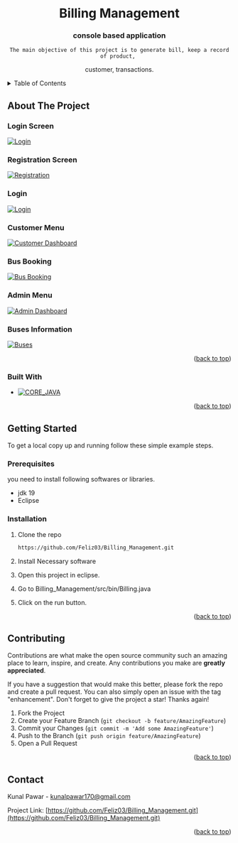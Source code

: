<a name="readme-top"></a>

<br />
<div align="center">
  <H1>Billing Management</H1>

<h3 align="center">console based application</h3>

  <p align="center">
    
    The main objective of this project is to generate bill, keep a record of product, 
customer, transactions.
  </p>
</div>



<!-- TABLE OF CONTENTS -->
<details>
  <summary>Table of Contents</summary>
  <ol>
    <li>
      <a href="#about-the-project">About The Project</a>
      <ul>
        <li><a href="#built-with">Built With</a></li>
      </ul>
    </li>
    <li>
      <a href="#getting-started">Getting Started</a>
      <ul>
        <li><a href="#prerequisites">Prerequisites</a></li>
        <li><a href="#installation">Installation</a></li>
      </ul>
    </li>
  </ol>
</details>



<!-- ABOUT THE PROJECT -->
## About The Project


### Login Screen
[![Login][login-screenshot]](https://raw.githubusercontent.com/ShreyaRamtirth/Bus_Booking/main/images/3.jpg)

### Registration Screen
[![Registration][registration-screenshot]](https://raw.githubusercontent.com/Feliz03/Billing_Management/main/Images/1st.png)

### Login
[![Login][login-screenshot]](https://raw.githubusercontent.com/ShreyaRamtirth/Bus_Booking/main/images/3.jpg)

### Customer Menu
[![Customer Dashboard][customer-dashboard-screenshot]](https://raw.githubusercontent.com/ShreyaRamtirth/Bus_Booking/main/images/4.jpg)

### Bus Booking
[![Bus Booking][busBooking-screenshot]](https://raw.githubusercontent.com/ShreyaRamtirth/Bus_Booking/main/images/5.jpg)

### Admin Menu
[![Admin Dashboard][admin-dashboard-screenshot]](https://raw.githubusercontent.com/ShreyaRamtirth/Bus_Booking/main/images/6.jpg)

### Buses Information
[![Buses][buses-screenshot]](https://raw.githubusercontent.com/ShreyaRamtirth/Bus_Booking/main/images/7.jpg)



<p align="right">(<a href="#readme-top">back to top</a>)</p>



### Built With

* [![CORE_JAVA][JAVA]][Java]

<p align="right">(<a href="#readme-top">back to top</a>)</p>



<!-- GETTING STARTED -->
## Getting Started

To get a local copy up and running follow these simple example steps.

### Prerequisites

you need to install following softwares or libraries.

* jdk 19
* Eclipse

### Installation

1. Clone the repo

   ```sh
   https://github.com/Feliz03/Billing_Management.git
   ```
2. Install Necessary software

3. Open this project in eclipse.

4. Go to Billing_Management/src/bin/Billing.java

5. Click on the run button.

<p align="right">(<a href="#readme-top">back to top</a>)</p>

<!-- CONTRIBUTING -->
## Contributing

Contributions are what make the open source community such an amazing place to learn, inspire, and create. Any contributions you make are **greatly appreciated**.

If you have a suggestion that would make this better, please fork the repo and create a pull request. You can also simply open an issue with the tag "enhancement".
Don't forget to give the project a star! Thanks again!

1. Fork the Project
2. Create your Feature Branch (`git checkout -b feature/AmazingFeature`)
3. Commit your Changes (`git commit -m 'Add some AmazingFeature'`)
4. Push to the Branch (`git push origin feature/AmazingFeature`)
5. Open a Pull Request

<p align="right">(<a href="#readme-top">back to top</a>)</p>


## Contact

Kunal Pawar - kunalpawar170@gmail.com

Project Link: [https://github.com/Feliz03/Billing_Management.git](https://github.com/Feliz03/Billing_Management.git)

<p align="right">(<a href="#readme-top">back to top</a>)</p>


<!-- MARKDOWN LINKS & IMAGES -->

[JAVA]: https://encrypted-tbn0.gstatic.com/images?q=tbn:ANd9GcTNx20PHLxKaDlz35mW_neWjCUoco_IqBYKRlNy6tM&s
[login-screenshot]: https://raw.githubusercontent.com/Feliz03/Billing_Management/main/Images/1st.png
[registration-screenshot]: https://raw.githubusercontent.com/Feliz03/Billing_Management/main/Images/2nd.png
[login-screenshot]: https://raw.githubusercontent.com/Feliz03/Billing_Management/main/Images/3.png
[customer-dashboard-screenshot]: https://raw.githubusercontent.com/Feliz03/Billing_Management/main/Images/4.png
[busBooking-screenshot]: https://github.com/Feliz03/Billing_Management/blob/main/Images/5.png
[admin-dashboard-screenshot]: https://raw.githubusercontent.com/ShreyaRamtirth/Bus_Booking/main/images/6.jpg
[buses-screenshot]: https://raw.githubusercontent.com/ShreyaRamtirth/Bus_Booking/main/images/7.jpg

